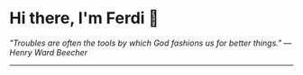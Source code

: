 <h1>Hi there, I'm Ferdi 👋</h1>

<p><em>
  "Troubles are often the tools by which God fashions us for better things." — Henry Ward Beecher
</em></p>

---
